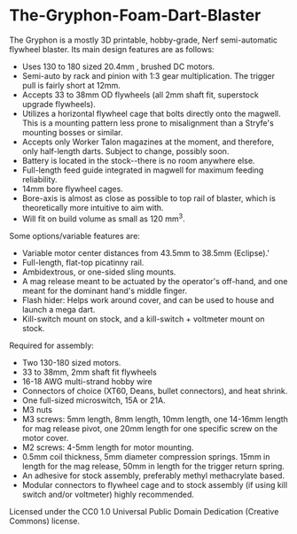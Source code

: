 # The-Gryphon-Foam-Dart-Blaster
The Gryphon is a mostly 3D printable, hobby-grade, Nerf semi-automatic flywheel blaster. Its main design features are as follows:

* Uses 130 to 180 sized 20.4mm , brushed DC motors.
* Semi-auto by rack and pinion with 1:3 gear multiplication. The trigger pull is fairly short at 12mm.
* Accepts 33 to 38mm OD flywheels (all 2mm shaft fit, superstock upgrade flywheels).
* Utilizes a horizontal flywheel cage that bolts directly onto the magwell. This is a mounting pattern less prone to misalignment than a Stryfe's mounting bosses or similar.
* Accepts only Worker Talon magazines at the moment, and therefore, only half-length darts. Subject to change, possibly soon.
* Battery is located in the stock--there is no room anywhere else.
* Full-length feed guide integrated in magwell for maximum feeding reliability.
* 14mm bore flywheel cages.
* Bore-axis is almost as close as possible to top rail of blaster, which is theoretically more intuitive to aim with.
* Will fit on build volume as small as 120 mm<sup>3</sup>.

Some options/variable features are:

* Variable motor center distances from 43.5mm to 38.5mm (Eclipse).'
* Full-length, flat-top picatinny rail.
* Ambidextrous, or one-sided sling mounts.
* A mag release meant to be actuated by the operator's off-hand, and one meant for the dominant hand's middle finger.
* Flash hider: Helps work around cover, and can be used to house and launch a mega dart.
* Kill-switch mount on stock, and a kill-switch + voltmeter mount on stock.

Required for assembly:

* Two 130-180 sized motors.
* 33 to 38mm, 2mm shaft fit flywheels
* 16-18 AWG multi-strand hobby wire
* Connectors of choice (XT60, Deans, bullet connectors), and heat shrink.
* One full-sized microswitch, 15A or 21A.
* M3 nuts
* M3 screws: 5mm length, 8mm length, 10mm length, one 14-16mm length for mag release pivot, one 20mm length for one specific screw on the motor cover.
* M2 screws: 4-5mm length for motor mounting.
* 0.5mm coil thickness, 5mm diameter compression springs. 15mm in length for the mag release, 50mm in length for the trigger return spring.
* An adhesive for stock assembly, preferably methyl methacrylate based.
* Modular connectors to flywheel cage and to stock assembly (if using kill switch and/or voltmeter) highly recommended.

Licensed under the CC0 1.0 Universal Public Domain Dedication (Creative Commons) license.
